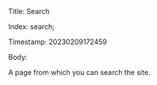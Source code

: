 Title:  Search

Index:  search; 

Timestamp: 20230209172459

Body:

A page from which you can search the site. 

